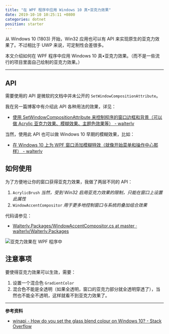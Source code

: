 ```yaml
---
title: "在 WPF 程序中应用 Windows 10 真•亚克力效果"
date: 2019-10-10 10:25:11 +0800
categories: dotnet
position: starter
---
```


从 Windows 10 (1803) 开始，Win32 应用也可以有 API 来实现原生的亚克力效果了。不过相比于 UWP 来说，可定制性会差很多。

本文介绍如何在 WPF 程序中应用 Windows 10 真•亚克力效果。（而不是一些流行的项目里面自己绘制的亚克力效果。）

---

<div id="toc"></div>

## API

需要使用的 API 是微软的文档中并未公开的 `SetWindowCompositionAttribute`。

我在另一篇博客中有介绍此 API 各种用法的效果，详见：

- [使用 SetWindowCompositionAttribute 来控制程序的窗口边框和背景（可以做 Acrylic 亚克力效果、模糊效果、主题色效果等） - walterlv](/post/set-window-composition-attribute)

当然，使用此 API 也可以做 Windows 10 早期的模糊效果，比如：

- [在 Windows 10 上为 WPF 窗口添加模糊特效（就像开始菜单和操作中心那样） - walterlv](/post/win10/2017/10/02/wpf-transparent-blur-in-windows-10.html)

## 如何使用

为了方便地让你的窗口获得亚克力效果，我做了两层不同的 API：

1. `AcrylicBrush` *当然，受到 Win32 启用亚克力效果的限制，只能在窗口上设置此属性*
2. `WindowAccentCompositor` *用于更多地控制窗口与系统的叠加组合效果*

代码请参见：

- [Walterlv.Packages/WindowAccentCompositor.cs at master · walterlv/Walterlv.Packages](https://github.com/walterlv/Walterlv.Packages/blob/master/src/Themes/Walterlv.Themes.FluentDesign/Effects/WindowAccentCompositor.cs)

![亚克力效果在 WPF 程序中](/static/posts/2019-10-10-10-25-00.png)

## 注意事项

要使得亚克力效果可以生效，需要：

1. 设置一个混合色 `GradientColor`
2. 混合色不能是全透明（如果全透明，窗口的亚克力部分就全透明穿透了），当然也不能全不透明，这样就看不到亚克力效果了。

---

**参考资料**

- [winapi - How do you set the glass blend colour on Windows 10? - Stack Overflow](https://stackoverflow.com/q/32724187/6233938)
